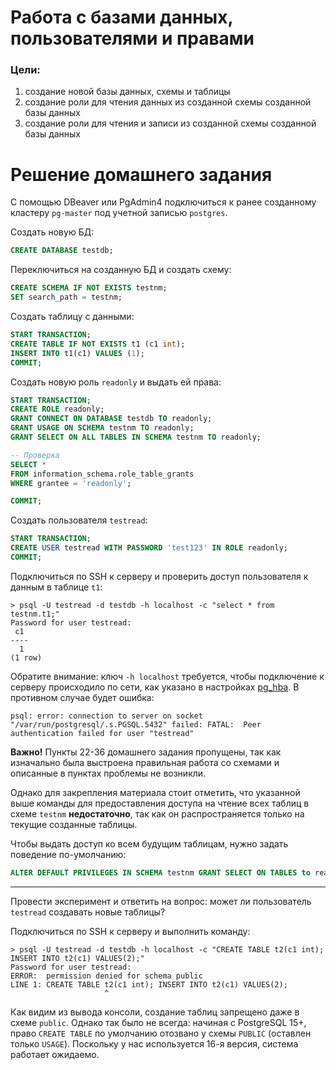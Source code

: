 # Работа с базами данных, пользователями и правами
### Цели:
1. создание новой базы данных, схемы и таблицы
2. создание роли для чтения данных из созданной схемы созданной базы данных
3. создание роли для чтения и записи из созданной схемы созданной базы данных

# Решение домашнего задания
С помощью DBeaver или PgAdmin4 подключиться к ранее созданному кластеру `pg-master` под учетной записью `postgres`.

Создать новую БД:
```sql
CREATE DATABASE testdb;
```

Переключиться на созданную БД и создать схему:
```sql
CREATE SCHEMA IF NOT EXISTS testnm;
SET search_path = testnm;
```

Создать таблицу с данными:
```sql
START TRANSACTION;
CREATE TABLE IF NOT EXISTS t1 (c1 int);
INSERT INTO t1(c1) VALUES (1);
COMMIT;
```

Создать новую роль `readonly` и выдать ей права:
```sql
START TRANSACTION;
CREATE ROLE readonly;
GRANT CONNECT ON DATABASE testdb TO readonly;
GRANT USAGE ON SCHEMA testnm TO readonly;
GRANT SELECT ON ALL TABLES IN SCHEMA testnm TO readonly;

-- Проверка
SELECT *
FROM information_schema.role_table_grants
WHERE grantee = 'readonly';

COMMIT;
```

Создать пользователя `testread`:
```sql
START TRANSACTION;
CREATE USER testread WITH PASSWORD 'test123' IN ROLE readonly;
COMMIT;
```

Подключиться по SSH к серверу и проверить доступ пользователя к данным в таблице `t1`:
```shell
> psql -U testread -d testdb -h localhost -c "select * from testnm.t1;"
Password for user testread:
 c1
----
  1
(1 row)
```
Обратите внимание: ключ `-h localhost` требуется, чтобы подключение к серверу происходило по сети, как указано в настройках 
[pg_hba](../deploy/vm/group_vars/db.yml). В противном случае будет ошибка:
```
psql: error: connection to server on socket "/var/run/postgresql/.s.PGSQL.5432" failed: FATAL:  Peer authentication failed for user "testread"
```

**Важно!** Пункты 22-36 домашнего задания пропущены, так как изначально была выстроена правильная работа со схемами и описанные в 
пунктах проблемы не возникли. 

Однако для закрепления материала стоит отметить, что указанной выше команды для предоставления доступа на чтение всех таблиц в схеме 
`testnm` **недостаточно**, так как он распространяется только на текущие созданные таблицы.

Чтобы выдать доступ ко всем будущим таблицам, нужно задать поведение по-умолчанию:
```sql
ALTER DEFAULT PRIVILEGES IN SCHEMA testnm GRANT SELECT ON TABLES to readonly;
```
---
Провести эксперимент и ответить на вопрос: может ли пользователь `testread` создавать новые таблицы?

Подключиться по SSH к серверу и выполнить команду:
```shell
> psql -U testread -d testdb -h localhost -c "CREATE TABLE t2(c1 int); INSERT INTO t2(c1) VALUES(2);"
Password for user testread:
ERROR:  permission denied for schema public
LINE 1: CREATE TABLE t2(c1 int); INSERT INTO t2(c1) VALUES(2);
                     ^
```
Как видим из вывода консоли, создание таблиц запрещено даже в схеме `public`. Однако так было не всегда: начиная с PostgreSQL 15+, право
`CREATE TABLE` по умолчанию отозвано у схемы `PUBLIC` (оставлен только `USAGE`). Поскольку у нас используется 16-я версия, система 
работает ожидаемо.
